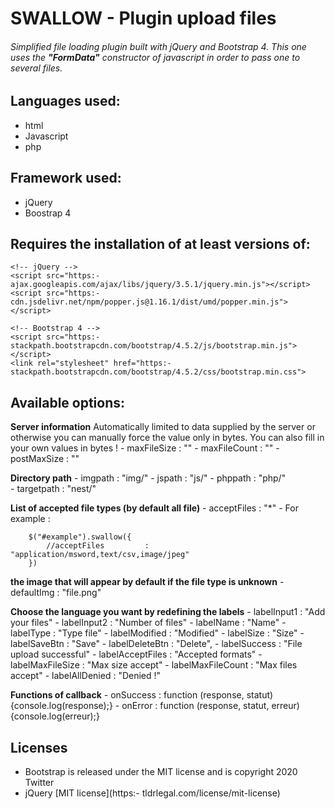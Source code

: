 # SWALLOW - Plugin upload files
###### Simplified file loading plugin built with jQuery and Bootstrap 4. This one uses the **"FormData"** constructor of javascript in order to pass one to several files.

## Languages ​​used:
- html
- Javascript
- php 

## Framework used:
- jQuery
- Boostrap 4

## Requires the installation of at least versions of:
    <!-- jQuery -->
    <script src="https:- ajax.googleapis.com/ajax/libs/jquery/3.5.1/jquery.min.js"></script>
    <script src="https:- cdn.jsdelivr.net/npm/popper.js@1.16.1/dist/umd/popper.min.js"></script>

    <!-- Bootstrap 4 -->
    <script src="https:- stackpath.bootstrapcdn.com/bootstrap/4.5.2/js/bootstrap.min.js"></script>   
    <link rel="stylesheet" href="https:- stackpath.bootstrapcdn.com/bootstrap/4.5.2/css/bootstrap.min.css">

## Available options:  

**Server information**
Automatically limited to data supplied by the server or otherwise you can manually force the value only in bytes. You can also fill in your own values ​​in bytes !
    - maxFileSize         : ""
    - maxFileCount        : ""
    - postMaxSize         : ""

**Directory path**
    - imgpath             : "img/"
    - jspath              : "js/"
    - phppath             : "php/"       
    - targetpath          : "nest/"  

**List of accepted file types (by default all file)**
    - acceptFiles         : "*" 
    - For example :

        $("#example").swallow({        
            //acceptFiles         : "application/msword,text/csv,image/jpeg"
        })    

**the image that will appear by default if the file type is unknown**
    - defaultImg          : "file.png"

**Choose the language you want by redefining the labels**
    - labelInput1         : "Add your files"
    - labelInput2         : "Number of files"
    - labelName           : "Name"
    - labelType           : "Type file"
    - labelModified       : "Modified"
    - labelSize           : "Size"
    - labelSaveBtn        : "Save"
    - labelDeleteBtn      : "Delete",
    - labelSuccess        : "File upload successful"
    - labelAcceptFiles    : "Accepted formats"
    - labelMaxFileSize    : "Max size accept"
    - labelMaxFileCount   : "Max files accept"
    - labelAllDenied      : "Denied !"

**Functions of callback**
    - onSuccess           : function (response, statut){console.log(response);}
    - onError             : function (response, statut, erreur){console.log(erreur);}


## Licenses
- Bootstrap is released under the MIT license and is copyright 2020 Twitter
- jQuery [MIT license](https:- tldrlegal.com/license/mit-license)

